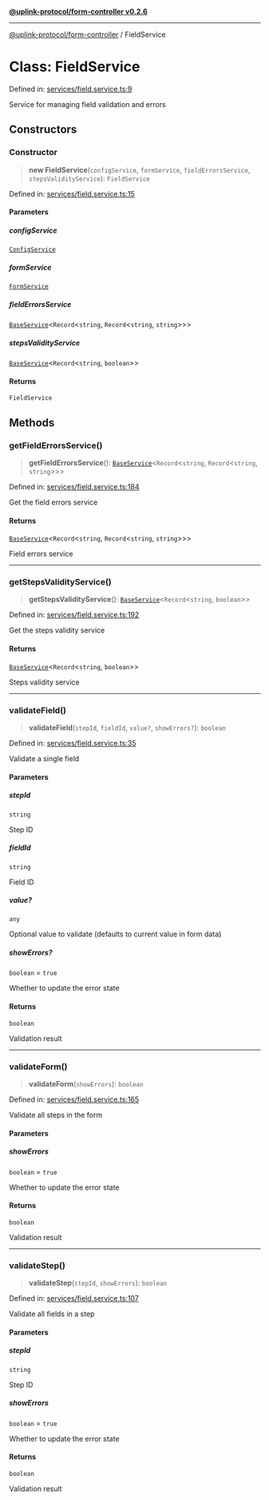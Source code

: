 [**@uplink-protocol/form-controller v0.2.6**](../README.md)

***

[@uplink-protocol/form-controller](../globals.md) / FieldService

# Class: FieldService

Defined in: [services/field.service.ts:9](https://github.com/jmkcoder/uplink-protocol-form-controller/blob/b4197b802291c2a362dd28d04ee111d1534495f5/src/services/field.service.ts#L9)

Service for managing field validation and errors

## Constructors

### Constructor

> **new FieldService**(`configService`, `formService`, `fieldErrorsService`, `stepsValidityService`): `FieldService`

Defined in: [services/field.service.ts:15](https://github.com/jmkcoder/uplink-protocol-form-controller/blob/b4197b802291c2a362dd28d04ee111d1534495f5/src/services/field.service.ts#L15)

#### Parameters

##### configService

[`ConfigService`](ConfigService.md)

##### formService

[`FormService`](FormService.md)

##### fieldErrorsService

[`BaseService`](BaseService.md)\<`Record`\<`string`, `Record`\<`string`, `string`\>\>\>

##### stepsValidityService

[`BaseService`](BaseService.md)\<`Record`\<`string`, `boolean`\>\>

#### Returns

`FieldService`

## Methods

### getFieldErrorsService()

> **getFieldErrorsService**(): [`BaseService`](BaseService.md)\<`Record`\<`string`, `Record`\<`string`, `string`\>\>\>

Defined in: [services/field.service.ts:184](https://github.com/jmkcoder/uplink-protocol-form-controller/blob/b4197b802291c2a362dd28d04ee111d1534495f5/src/services/field.service.ts#L184)

Get the field errors service

#### Returns

[`BaseService`](BaseService.md)\<`Record`\<`string`, `Record`\<`string`, `string`\>\>\>

Field errors service

***

### getStepsValidityService()

> **getStepsValidityService**(): [`BaseService`](BaseService.md)\<`Record`\<`string`, `boolean`\>\>

Defined in: [services/field.service.ts:192](https://github.com/jmkcoder/uplink-protocol-form-controller/blob/b4197b802291c2a362dd28d04ee111d1534495f5/src/services/field.service.ts#L192)

Get the steps validity service

#### Returns

[`BaseService`](BaseService.md)\<`Record`\<`string`, `boolean`\>\>

Steps validity service

***

### validateField()

> **validateField**(`stepId`, `fieldId`, `value?`, `showErrors?`): `boolean`

Defined in: [services/field.service.ts:35](https://github.com/jmkcoder/uplink-protocol-form-controller/blob/b4197b802291c2a362dd28d04ee111d1534495f5/src/services/field.service.ts#L35)

Validate a single field

#### Parameters

##### stepId

`string`

Step ID

##### fieldId

`string`

Field ID

##### value?

`any`

Optional value to validate (defaults to current value in form data)

##### showErrors?

`boolean` = `true`

Whether to update the error state

#### Returns

`boolean`

Validation result

***

### validateForm()

> **validateForm**(`showErrors`): `boolean`

Defined in: [services/field.service.ts:165](https://github.com/jmkcoder/uplink-protocol-form-controller/blob/b4197b802291c2a362dd28d04ee111d1534495f5/src/services/field.service.ts#L165)

Validate all steps in the form

#### Parameters

##### showErrors

`boolean` = `true`

Whether to update the error state

#### Returns

`boolean`

Validation result

***

### validateStep()

> **validateStep**(`stepId`, `showErrors`): `boolean`

Defined in: [services/field.service.ts:107](https://github.com/jmkcoder/uplink-protocol-form-controller/blob/b4197b802291c2a362dd28d04ee111d1534495f5/src/services/field.service.ts#L107)

Validate all fields in a step

#### Parameters

##### stepId

`string`

Step ID

##### showErrors

`boolean` = `true`

Whether to update the error state

#### Returns

`boolean`

Validation result
